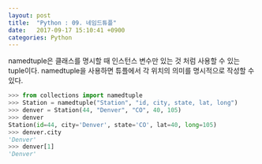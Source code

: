 ```yaml
---
layout: post
title:  "Python : 09. 네임드튜플"
date:   2017-09-17 15:10:41 +0900
categories: Python
---
```


namedtuple은 클래스를 명시할 때 인스턴스 변수만 있는 것 처럼 사용할 수 있는 tuple이다.
namedtuple을 사용하면 튜플에서 각 위치의 의미를 명시적으로 작성할 수 있다.


```python
>>> from collections import namedtuple
>>> Station = namedtuple("Station", "id, city, state, lat, long")
>>> denver = Station(44, "Denver", "CO", 40, 105)
>>> denver
Station(id=44, city='Denver', state='CO', lat=40, long=105)
>>> denver.city
'Denver'
>>> denver[1]
'Denver'
```
